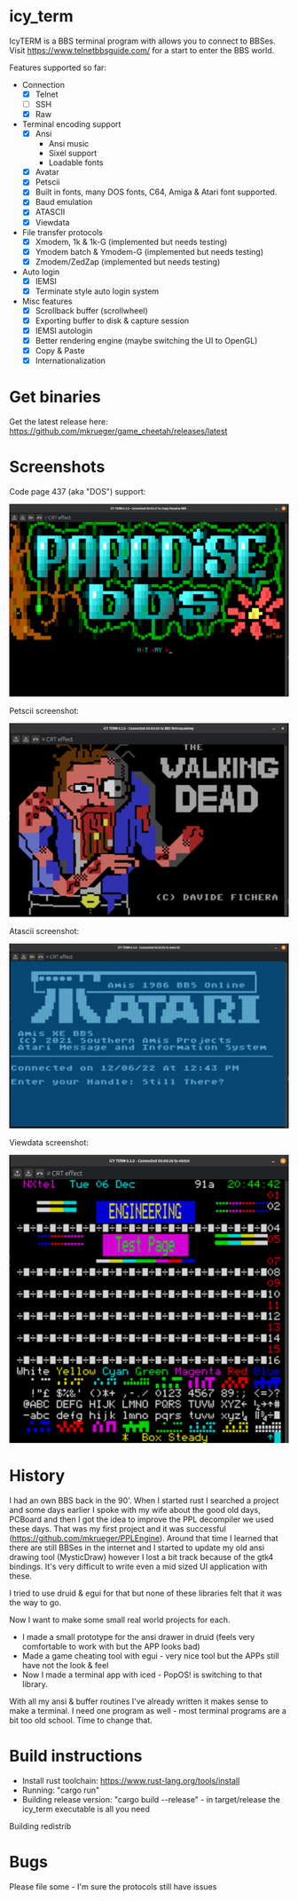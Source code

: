 # icy_term

IcyTERM is a BBS terminal program with allows you to connect to BBSes.
Visit https://www.telnetbbsguide.com/ for a start to enter the BBS world.

Features supported so far:
- Connection
  - [x] Telnet
  - [ ] SSH
  - [x] Raw
- Terminal encoding support
  - [x] Ansi
    - Ansi music
    - Sixel support
    - Loadable fonts
  - [x] Avatar
  - [x] Petscii
  - [x] Built in fonts, many DOS fonts, C64, Amiga & Atari font supported.
  - [x] Baud emulation
  - [x] ATASCII
  - [x] Viewdata
- File transfer protocols
  - [x] Xmodem, 1k & 1k-G (implemented but needs testing)
  - [x] Ymodem batch & Ymodem-G (implemented but needs testing)
  - [x] Zmodem/ZedZap (implemented but needs testing)
- Auto login
  - [x] IEMSI
  - [x] Terminate style auto login system
- Misc features
  - [x] Scrollback buffer (scrollwheel)
  - [x] Exporting buffer to disk & capture session
  - [x] IEMSI autologin
  - [x] Better rendering engine (maybe switching the UI to OpenGL)
  - [x] Copy & Paste
  - [x] Internationalization

# Get binaries

Get the latest release here:
https://github.com/mkrueger/game_cheetah/releases/latest

# Screenshots

Code page 437 (aka "DOS") support:

![DOS](assets/dos_bbs.png?raw=true "CP437 DOS")

Petscii screenshot:

![Petscii](assets/c64_bbs.png?raw=true "Petscii")

Atascii screenshot:

![Petscii](assets/atascii_bbs.png?raw=true "Atascii")

Viewdata screenshot:

![Viewdata](assets/viewdata_bbs.png?raw=true "Viewdata")

# History

I had an own BBS back in the 90'. When I started rust I searched a project and some days earlier I spoke with my wife about the good old days, PCBoard and then I got the idea to improve the PPL decompiler we used these days.
That was my first project and it was successful (https://github.com/mkrueger/PPLEngine).
Around that time I learned that there are still BBSes in the internet and I started to update my old ansi drawing tool (MysticDraw) however I lost a bit track because of the gtk4 bindings. It's very difficult to write even a mid sized UI application with these.

I tried to use druid & egui for that but none of these libraries felt that it was the way to go.

Now I want to make some small real world projects for each.

- I made a small prototype for the ansi drawer in druid (feels very comfortable to work with but the APP looks bad)
- Made a game cheating tool with egui - very nice tool but the APPs still have not the look & feel
- Now I made a terminal app with iced - PopOS! is switching to that library.

With all my ansi & buffer routines I've already written it makes sense to make a terminal. I need one program as well - most terminal programs are a bit too old school. Time to change that.

# Build instructions

* Install rust toolchain: https://www.rust-lang.org/tools/install
* Running: "cargo run"
* Building release version: "cargo build --release" - in target/release the icy_term executable is all you need

Building redistrib
# Bugs
Please file some - I'm sure the protocols still have issues
